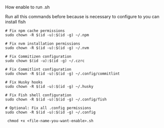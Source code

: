 How enable to run .sh

Run all this commands before because is necessary to configure to you can install fish
``` shell 
# Fix npm cache permissions
sudo chown -R $(id -u):$(id -g) ~/.npm

# Fix nvm installation permissions
sudo chown -R $(id -u):$(id -g) ~/.nvm

# Fix Commitizen configuration
sudo chown $(id -u):$(id -g) ~/.czrc

# Fix Commitlint configuration
sudo chown -R $(id -u):$(id -g) ~/.config/commitlint

# Fix Husky hooks
sudo chown -R $(id -u):$(id -g) ~/.husky

# Fix Fish shell configuration
sudo chown -R $(id -u):$(id -g) ~/.config/fish

# Optional: Fix all .config permissions
sudo chown -R $(id -u):$(id -g) ~/.config

```

``` shell
 chmod +x <file-name-you-want-enable>.sh
```